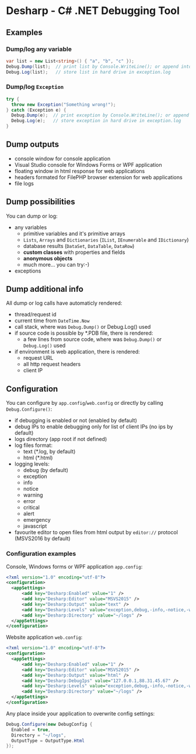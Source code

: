 # Desharp - C# .NET Debugging Tool



## Examples

### Dump/log any variable
```cs
var list = new List<string>() { "a", "b", "c" });
Debug.Dump(list);  // print list by Console.WriteLine(); or append into html response as floating window
Debug.Log(list);   // store list in hard drive in exception.log
```

### Dump/log `Exception`
```cs
try {
  throw new Exception("Something wrong!");
} catch (Exception e) {
  Debug.Dump(e);  // print exception by Console.WriteLine(); or append into html response as floating window
  Debug.Log(e);   // store exception in hard drive in exception.log
}
```

## Dump outputs

- console window for console application
- Visual Studio console for Windows Forms or WPF application
- floating window in html response for web applications
- headers formated for FilePHP browser extension for web applications
- file logs


## Dump possibilities

You can dump or log:
- any variables
  - primitive variables and it's primitive arrays
  - `Lists`, `Arrays` and `Dictionaries` (`IList`, `IEnumerable` and `IDictionary`)
  - database results (`DataSet`, `DataTable`, `DataRow`)
  - **custom classes** with properties and fields
  - **anonymous objects**
  - much more... you can try:-)
- exceptions


## Dump additional info

All dump or log calls have automaticly rendered:
- thread/request id
- current time from `DateTime.Now`
- call stack, where was `Debug.Dump()` or Debug.Log() used
- if source code is possible by *.PDB file, there is rendered:
  - a few lines from source code, where was `Debug.Dump()` or `Debug.Log()` used 
- if environment is web application, there is rendered:
  - request URL
  - all http request headers
  - client IP


## Configuration

You can configure by `app.config`/`web.config` or directly by calling `Debug.Configure()`:
- if debugging is enabled or not (enabled by default)
- debug IPs to enable debugging only for list of client IPs (no ips by default)
- logs directory (app root if not defined)
- log files format:
  - text (*.log, by default)
  - html (*.html)
- logging levels:
  - debug (by default)
  - exception
  - info
  - notice
  - warning
  - error
  - critical
  - alert
  - emergency
  - javascript
- favourite editor to open files from html output by `editor://` protocol (MSVS2016 by default)

### Configuration examples

Console, Windows forms or WPF application `app.config`:
```xml
<?xml version="1.0" encoding="utf-8"?>
<configuration>
  <appSettings>
	  <add key="Desharp:Enabled" value="1" />
	  <add key="Desharp:Editor" value="MSVS2015" />
	  <add key="Desharp:Output" value="text" />
	  <add key="Desharp:Levels" value="exception,debug,-info,-notice,-warning,error,critical,alert,emergency,javascript" />
	  <add key="Desharp:Directory" value="~/logs" />
  </appSettings>
</configuration>
```

Website application `web.config`:
```xml
<?xml version="1.0" encoding="utf-8"?>
<configuration>
  <appSettings>
	  <add key="Desharp:Enabled" value="1" />
	  <add key="Desharp:Editor" value="MSVS2015" />
	  <add key="Desharp:Output" value="html" />
	  <add key="Desharp:DebugIps" value="127.0.0.1,88.31.45.67" />
	  <add key="Desharp:Levels" value="exception,debug,-info,-notice,-warning,error,critical,alert,emergency,javascript" />
	  <add key="Desharp:Directory" value="~/logs" />
  </appSettings>
</configuration>
```

Any place inside your application to overwrite config settings:
```cs
Debug.Configure(new DebugConfig {
  Enabled = true,
  Directory = "~/logs",
  OutputType = OutputType.Html
});
```
